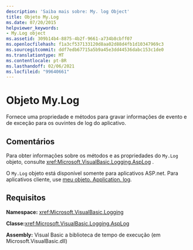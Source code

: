 ```yaml
---
description: 'Saiba mais sobre: My. log Object'
title: Objeto My.Log
ms.date: 07/20/2015
helpviewer_keywords:
- My.Log object
ms.assetid: 309b14b4-8875-4b2f-9661-a734b8cbff07
ms.openlocfilehash: f1a3cf537133120d8aa02d88d4fb1d10347969c3
ms.sourcegitcommit: ddf7edb67715a5b9a45e3dd44536dabc153c1de0
ms.translationtype: MT
ms.contentlocale: pt-BR
ms.lasthandoff: 02/06/2021
ms.locfileid: "99640661"
---
```

# <a name="mylog-object"></a>Objeto My.Log

Fornece uma propriedade e métodos para gravar informações de evento e de exceção para os ouvintes de log do aplicativo.  
  
## <a name="remarks"></a>Comentários  

 Para obter informações sobre os métodos e as propriedades do `My.Log` objeto, consulte <xref:Microsoft.VisualBasic.Logging.AspLog> .  
  
 O `My.Log` objeto está disponível somente para aplicativos ASP.net. Para aplicativos cliente, use [meu objeto. Application. log](my-application-log-object.md).  
  
## <a name="requirements"></a>Requisitos  

 **Namespace:** <xref:Microsoft.VisualBasic.Logging>  
  
 **Classe:**<xref:Microsoft.VisualBasic.Logging.AspLog>  
  
 **Assembly:** Visual Basic a biblioteca de tempo de execução (em Microsoft.VisualBasic.dll)
